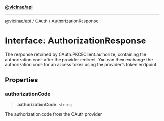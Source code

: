 [**@vicinae/api**](../../../../README.md)

***

[@vicinae/api](../../../../README.md) / [OAuth](../README.md) / AuthorizationResponse

# Interface: AuthorizationResponse

The response returned by OAuth.PKCEClient.authorize, containing the authorization code after the provider redirect.
You can then exchange the authorization code for an access token using the provider's token endpoint.

## Properties

### authorizationCode

> **authorizationCode**: `string`

The authorization code from the OAuth provider.
